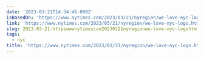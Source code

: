 ```yaml
---
date: '2023-03-21T14:34:46.000Z'
isBasedOn: 'https://www.nytimes.com/2023/03/21/nyregion/we-love-nyc-logo.html'
link: 'https://www.nytimes.com/2023/03/21/nyregion/we-love-nyc-logo.html'
slug: 2023-03-21-httpswwwnytimescom20230321nyregionwe-love-nyc-logohtml
tags:
  - nyc
title: 'https://www.nytimes.com/2023/03/21/nyregion/we-love-nyc-logo.html'
---
```


